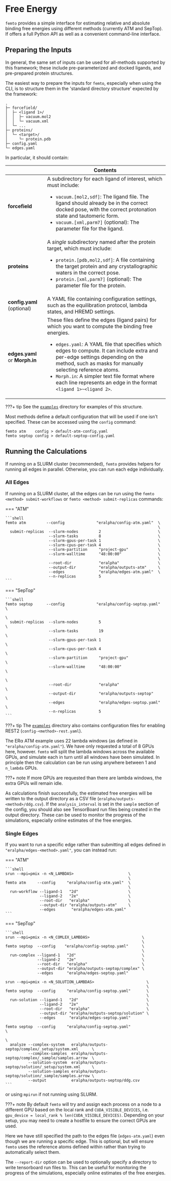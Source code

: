 # Free Energy

`femto` provides a simple interface for estimating relative and absolute binding free energies using different methods
(currently ATM and SepTop). If offers a full Python API as well as a convenient command-line interface.

## Preparing the Inputs

In general, the same set of inputs can be used for all-methods supported by this framework; these include
pre-parameterized and docked ligands, and pre-prepared protein structures.

The easiest way to prepare the inputs for `femto`, especially when using the CLI, is to structure them in the
'standard directory structure' expected by the framework:

```text
.
├─ forcefield/
│  ├─ <ligand 1>/
│  │  ├─ vacuum.mol2
│  │  └─ vacuum.xml
│  └─ ...
├─ proteins/
│  └─ <target>/
│     └─ protein.pdb
├─ config.yaml
└─ edges.yaml
```

In particular, it should contain:

<table>
    <thead>
        <tr>
            <th></th>
            <th>Contents</th>
        </tr>
    </thead>
    <tr>
        <td><b>forcefield</b></td>
        <td>A subdirectory for each ligand of interest, which must include:
            <ul>
                <li><code>vacuum.[mol2,sdf]</code>: The ligand file. The ligand should already be in the correct docked pose, with the correct protonation state and tautomeric form.</li>
                <li><code>vacuum.[xml,parm7]</code> (optional): The parameter file for the ligand.</li>
            </ul>
        </td>
    </tr>
    <tr>
        <td><b>proteins</b></td>
        <td>A <em>single</em> subdirectory named after the protein target, which must include:
            <ul>
                <li><code>protein.[pdb,mol2,sdf]</code>: A file containing the target protein and any crystallographic waters in the correct pose.</li>
                <li><code>protein.[xml,parm7]</code> (optional): The parameter file for the protein.</li>
            </ul>
        </td>
    </tr>
    <tr>
        <td><b>config.yaml</b> (optional)</td>
        <td>A YAML file containing configuration settings, such as the equilibration protocol, lambda states, and HREMD settings.</td>
    </tr>
    <tr>
        <td><b>edges.yaml</b> or <b>Morph.in</b></td>
        <td>These files define the edges (ligand pairs) for which you want to compute the binding free energies.
            <ul>
                <li><code>edges.yaml</code>: A YAML file that specifies which edges to compute. It can include extra and per-edge settings depending on the method, such as masks for manually selecting reference atoms.</li>
                <li><code>Morph.in</code>: A simpler text file format where each line represents an edge in the format <code>&lt;ligand 1&gt;~&lt;ligand 2&gt;</code>.</li>
            </ul>
        </td>
    </tr>
</table>

???+ tip
    See the [`examples`](https://github.com/Psivant/femto/tree/main/examples) directory for examples of this structure.

Most methods define a default configuration that will be used if one isn't specified. These can be accessed using the
`config` command:

```shell
femto atm    config > default-atm-config.yaml
femto septop config > default-septop-config.yaml
```

## Running the Calculations

If running on a SLURM cluster (recommended), `femto` provides helpers for running all edges in parallel. Otherwise,
you can run each edge individually.

### All Edges

If running on a SLURM cluster, all the edges can be run using the `femto <method> submit-workflows` or
`femto <method> submit-replicas` commands:

=== "ATM"

    ```shell
    femto atm         --config              "eralpha/config-atm.yaml"  \
                                                                       \
      submit-replicas  --slurm-nodes         2                         \
                       --slurm-tasks         8                         \
                       --slurm-gpus-per-task 1                         \
                       --slurm-cpus-per-task 4                         \
                       --slurm-partition     "project-gpu"             \
                       --slurm-walltime      "48:00:00"                \
                                                                       \
                       --root-dir            "eralpha"                 \
                       --output-dir          "eralpha/outputs-atm"     \
                       --edges               "eralpha/edges-atm.yaml"  \
                       --n-replicas          5
    ```

=== "SepTop"

    ```shell
    femto septop      --config              "eralpha/config-septop.yaml"  \
                                                                          \
      submit-replicas  --slurm-nodes         5                            \
                       --slurm-tasks         19                           \
                       --slurm-gpus-per-task 1                            \
                       --slurm-cpus-per-task 4                            \
                       --slurm-partition     "project-gpu"                \
                       --slurm-walltime      "48:00:00"                   \
                                                                          \
                       --root-dir            "eralpha"                    \
                       --output-dir          "eralpha/outputs-septop"     \
                       --edges               "eralpha/edges-septop.yaml"  \
                       --n-replicas          5
    ```

???+ tip
    The [`examples`](https://github.com/Psivant/femto/tree/main/examples) directory also contains configuration files
    for enabling REST2 (`config-<method>-rest.yaml`).

The ERα ATM example uses 22 lambda windows (as defined in `"eralpha/config-atm.yaml"`). We have only requested a total
of 8 GPUs here, however. `femto` will split the lambda windows across the available GPUs, and simulate each in turn
until all windows have been simulated. In principle then the calculation can be run using anywhere between 1 and
`n_lambda` GPUs.

???+ note
    If more GPUs are requested than there are lambda windows, the extra GPUs will remain idle.

As calculations finish successfully, the estimated free energies will be written to the output directory as a CSV file
(`eralpha/outputs-<method>/ddg.csv`). If the `analysis_interval` is set in the `sample` section of the config, you
should also see TensorBoard run files being created in the output directory. These can be used to monitor the progress
of the simulations, especially online estimates of the free energies.

### Single Edges

If you want to run a specific edge rather than submitting all edges defined in `"eralpha/edges-<method>.yaml"`, you can
instead run:

=== "ATM"

    ```shell
    srun --mpi=pmix -n <N_LAMBDAS>                        \
                                                          \
    femto atm     --config     "eralpha/config-atm.yaml"  \
                                                          \
      run-workflow --ligand-1   "2d"                      \
                   --ligand-2   "2e"                      \
                   --root-dir   "eralpha"                 \
                   --output-dir "eralpha/outputs-atm"     \
                   --edges       "eralpha/edges-atm.yaml"
    ```

=== "SepTop"

    ```shell
    srun --mpi=pmix -n <N_COMLEX_LAMBDAS>                       \
                                                                \
    femto septop  --config    "eralpha/config-septop.yaml"      \
                                                                \
      run-complex --ligand-1   "2d"                             \
                  --ligand-2   "2e"                             \
                  --root-dir   "eralpha"                        \
                  --output-dir "eralpha/outputs-septop/complex" \
                  --edges      "eralpha/edges-septop.yaml"

    srun --mpi=pmix -n <N_SOLUTION_LAMBDAS>                       \
                                                                  \
    femto septop  --config     "eralpha/config-septop.yaml"       \
                                                                  \
      run-solution --ligand-1   "2d"                              \
                   --ligand-2   "2e"                              \
                   --root-dir   "eralpha"                         \
                   --output-dir "eralpha/outputs-septop/solution" \
                   --edges      "eralpha/edges-septop.yaml"

    femto septop  --config     "eralpha/config-septop.yaml"                            \
                                                                                       \
      analyze --complex-system   eralpha/outputs-septop/complex/_setup/system.xml      \
              --complex-samples  eralpha/outputs-septop/complex/_sample/samples.arrow  \
              --solution-system  eralpha/outputs-septop/solution/_setup/system.xml     \
              --solution-samples eralpha/outputs-septop/solution/_sample/samples.arrow \
              --output           eralpha/outputs-septop/ddg.csv
    ```

or using ``mpirun`` if not running using SLURM.

???+ note
    By default `femto` will try and assign each process on a node to a different GPU based on the local rank and
    `CUDA_VISIBLE_DEVICES`, i.e. `gpu_device = local_rank % len(CUDA_VISIBLE_DEVICES)`. Depending on your setup, you
    may need to create a hostfile to ensure the correct GPUs are used.

Here we have still specified the path to the edges file
(`edges-atm.yaml`) even though we are running a specific edge. This is optional, but will ensure `femto` uses the
reference atoms defined within rather than trying to automatically select them.

The `--report-dir` option can be used to optionally specify a directory to write tensorboard run files to. This can be
useful for monitoring the progress of the simulations, especially online estimates of the free energies.
